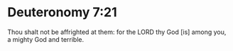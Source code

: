 # Deuteronomy 7:21

Thou shalt not be affrighted at them: for the LORD thy God [is] among you, a mighty God and terrible.